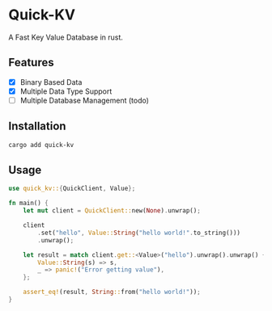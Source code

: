 # Quick-KV

A Fast Key Value Database in rust.

## Features

- [x] Binary Based Data
- [x] Multiple Data Type Support
- [ ] Multiple Database Management (todo)

## Installation

```bash
cargo add quick-kv
```

## Usage

```rust
use quick_kv::{QuickClient, Value};

fn main() {
    let mut client = QuickClient::new(None).unwrap();

    client
        .set("hello", Value::String("hello world!".to_string()))
        .unwrap();

    let result = match client.get::<Value>("hello").unwrap().unwrap() {
        Value::String(s) => s,
        _ => panic!("Error getting value"),
    };

    assert_eq!(result, String::from("hello world!"));
}